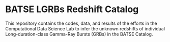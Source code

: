 # BATSE LGRBs Redshift Catalog
This repository contains the codes, data, and results of the efforts in the Computational Data Science Lab to infer the unknown redshifts of individual Long-duration-class Gamma-Ray Bursts (GRBs) in the BATSE Catalog.
